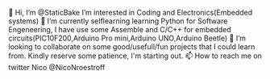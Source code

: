 👋 Hi, I’m @StaticBake
   I’m interested in Coding and Electronics(Embedded systems)
🌱 I’m currently selflearning learning Python for Software Engeneering, I have use some Assemble and C/C++ for embedded circuits(PIC10F200,Arduino Pro mini,Arduino UNO,Arduino Beetle)
💞️ I’m looking to collaborate on some good/usefull/fun projects that I could learn from. Kindly reserve some patience, I'm starting out.
📫 How to reach me on twitter Nico @NicoNroestroff



<!---
StaticBake/StaticBake is a ✨ special ✨ repository because its `README.md` (this file) appears on your GitHub profile.
You can click the Preview link to take a look at your changes.
--->
